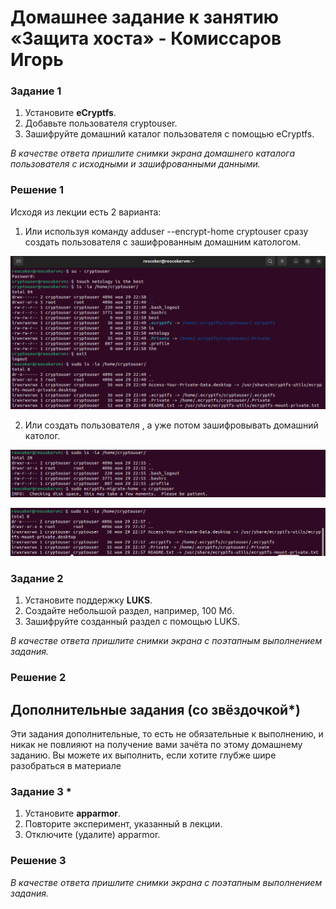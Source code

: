 # Домашнее задание к занятию  «Защита хоста» - Комиссаров Игорь

### Задание 1

1. Установите **eCryptfs**.
2. Добавьте пользователя cryptouser.
3. Зашифруйте домашний каталог пользователя с помощью eCryptfs.


*В качестве ответа  пришлите снимки экрана домашнего каталога пользователя с исходными и зашифрованными данными.*  

### Решение 1

Исходя из лекции есть 2 варианта:

1) Или используя команду   adduser --encrypt-home  cryptouser  сразу создать пользователя с зашифрованным домашним катологом.

![1.png](./img/1.png)

2) Или создать пользователя , а уже потом зашифровывать  домашний католог.

![2.png](./img/2.png)

![3.png](./img/3.png)

### Задание 2

1. Установите поддержку **LUKS**.
2. Создайте небольшой раздел, например, 100 Мб.
3. Зашифруйте созданный раздел с помощью LUKS.

*В качестве ответа пришлите снимки экрана с поэтапным выполнением задания.*

### Решение 2

## Дополнительные задания (со звёздочкой*)

Эти задания дополнительные, то есть не обязательные к выполнению, и никак не повлияют на получение вами зачёта по этому домашнему заданию. Вы можете их выполнить, если хотите глубже шире разобраться в материале

### Задание 3 *

1. Установите **apparmor**.
2. Повторите эксперимент, указанный в лекции.
3. Отключите (удалите) apparmor.

### Решение 3
*В качестве ответа пришлите снимки экрана с поэтапным выполнением задания.*



